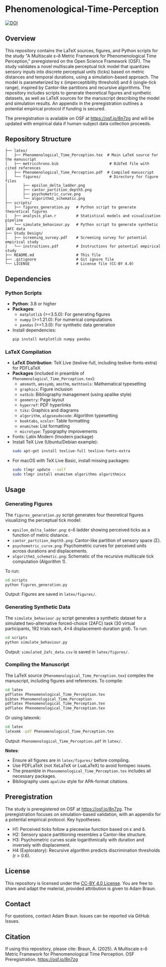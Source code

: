 # Phenomenological-Time-Perception

[![DOI](https://zenodo.org/badge/991246190.svg)](https://doi.org/10.5281/zenodo.15526467)

## Overview

This repository contains the LaTeX sources, figures, and Python scripts for the study "A Multiscale ε–δ Metric Framework for Phenomenological Time Perception," preregistered on the Open Science Framework (OSF). The study validates a novel multiscale perceptual tick model that quantizes sensory inputs into discrete perceptual units (ticks) based on metric distances and temporal durations, using a simulation-based approach. The model is parameterized by ε (imperceptibility threshold) and δ (single-tick range), inspired by Cantor-like partitions and recursive algorithms. The repository includes scripts to generate theoretical figures and synthetic datasets, as well as LaTeX sources for the manuscript describing the model and simulation results. An appendix in the preregistration outlines a potential empirical protocol if funding is secured.

The preregistration is available on OSF at https://osf.io/8n7zg and will be updated with empirical data if human-subject data collection proceeds.

## Repository Structure

```
├── latex/
│   ├── Phenomenological_Time_Perception.tex  # Main LaTeX source for the manuscript
│   ├── metricchrono.bib                       # BibTeX file with cited references
│   ├── Phenomenological_Time_Perception.pdf  # Compiled manuscript
│   └── figures/                               # Directory for figure files
│       ├── epsilon_delta_ladder.png
│       ├── cantor_partition_depth5.png
│       ├── psychometric_curve.png
│       └── algorithm1_schematic.png
├── scripts/
│   ├── figures_generation.py   # Python script to generate theoretical figures
│   ├── analysis_plan.r         # Statistical models and visualisation pipeline
│   └── simulate_behaviour.py   # Python script to generate synthetic 2AFC data
├── Study Design/
│   ├── screening_survey.pdf    # Screening survey for potential empirical study
│   └── instructions.pdf        # Instructions for potential empirical study
├── README.md                   # This file
├── .gitignore                  # Git ignore file
└── LICENSE                     # License file (CC-BY 4.0)
```

## Dependencies

### Python Scripts

- **Python**: 3.8 or higher
- **Packages**:
  - `matplotlib` (>=3.5.0): For generating figures
  - `numpy` (>=1.21.0): For numerical computations
  - `pandas` (>=1.3.0): For synthetic data generation
- Install dependencies:
  ```bash
  pip install matplotlib numpy pandas
  ```

### LaTeX Compilation

- **LaTeX Distribution**: TeX Live (texlive-full, including texlive-fonts-extra) for PDFLaTeX
- **Packages** (included in preamble of `Phenomenological_Time_Perception.tex`):
  - `amsmath`, `amssymb`, `amsthm`, `mathtools`: Mathematical typesetting
  - `graphicx`: Figure inclusion
  - `natbib`: Bibliography management (using apalike style)
  - `geometry`: Page layout
  - `hyperref`: PDF hyperlinks
  - `tikz`: Graphics and diagrams
  - `algorithm`, `algpseudocode`: Algorithm typesetting
  - `booktabs`, `xcolor`: Table formatting
  - `enumitem`: List formatting
  - `microtype`: Typography improvements
- Fonts: Latin Modern (lmodern package)
- Install TeX Live (Ubuntu/Debian example):
  ```bash
  sudo apt-get install texlive-full texlive-fonts-extra
  ```
- For macOS with TeX Live Basic, install missing packages:
  ```bash
  sudo tlmgr update --self
  sudo tlmgr install enumitem algorithms algorithmicx
  ```

## Usage

### Generating Figures

The `figures_generation.py` script generates four theoretical figures visualizing the perceptual tick model:

- `epsilon_delta_ladder.png`: ε–δ ladder showing perceived ticks as a function of metric distance.
- `cantor_partition_depth5.png`: Cantor-like partition of sensory space (Σ).
- `psychometric_curve.png`: Psychometric curves for perceived units across durations and displacements.
- `algorithm1_schematic.png`: Schematic of the recursive multiscale tick computation (Algorithm 1).

To run:

```bash
cd scripts
python figures_generation.py
```

Output: Figures are saved in `latex/figures/`.

### Generating Synthetic Data

The `simulate_behaviour.py` script generates a synthetic dataset for a simulated two-alternative forced-choice (2AFC) task (30 virtual participants, 192 trials each, 4×4 displacement-duration grid).
To run:

```bash
cd scripts
python simulate_behaviour.py
```

Output: `simulated_2afc_data.csv` is saved in `latex/figures/`.

### Compiling the Manuscript

The LaTeX source (`Phenomenological_Time_Perception.tex`) compiles the manuscript, including figures and references.
To compile:

```bash
cd latex
pdflatex Phenomenological_Time_Perception.tex
bibtex Phenomenological_Time_Perception
pdflatex Phenomenological_Time_Perception.tex
pdflatex Phenomenological_Time_Perception.tex
```

Or using latexmk:

```bash
cd latex
latexmk -pdf Phenomenological_Time_Perception.tex
```

Output: `Phenomenological_Time_Perception.pdf` in `latex/`.

**Notes**:

- Ensure all figures are in `latex/figures/` before compiling.
- Use PDFLaTeX (not XeLaTeX or LuaLaTeX) to avoid fontspec issues.
- The preamble in `Phenomenological_Time_Perception.tex` includes all necessary packages.
- Bibliography uses `apalike` style for APA-format citations.

## Preregistration

The study is preregistered on OSF at https://osf.io/8n7zg. The preregistration focuses on simulation-based validation, with an appendix for a potential empirical protocol. Key hypotheses:

- H1: Perceived ticks follow a piecewise function based on ε and δ.
- H2: Sensory space partitioning resembles a Cantor-like structure.
- H3: Psychometric curves scale logarithmically with duration and inversely with displacement.
- H4 (Exploratory): Recursive algorithm predicts discrimination thresholds (r > 0.6).

## License

This repository is licensed under the [CC-BY 4.0 License](LICENSE). You are free to share and adapt the material, provided attribution is given to Adam Braun.

## Contact

For questions, contact Adam Braun. Issues can be reported via GitHub Issues.

## Citation

If using this repository, please cite:
Braun, A. (2025). A Multiscale ε–δ Metric Framework for Phenomenological Time Perception. OSF Preregistration. https://osf.io/8n7zg
